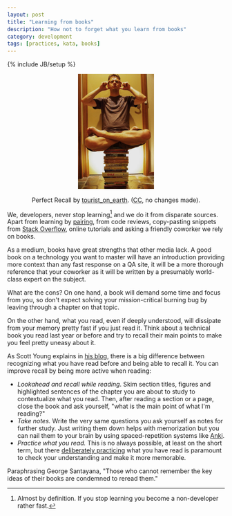 ```yaml
---
layout: post
title: "Learning from books"
description: "How not to forget what you learn from books"
category: development
tags: [practices, kata, books]
---
```

{% include JB/setup %}

<div style="margin: 1em 0; text-align: center">
    <img src="/assets/learning_from_books.jpg" alt="Learning from books"
         style="width: 35%"/>
    <p style="text-align: center">
      Perfect Recall by <a
      href="https://www.flickr.com/photos/tourist_on_earth/">tourist_on_earth</a>.
      (<a href="https://creativecommons.org/licenses/by/2.0/">CC</a>, no
      changes made).
    </p>
</div>

We, developers, never stop learning[^1] and we do it from disparate sources.
Apart from learning by [pairing][pairing], from code reviews, copy-pasting
snippets from [Stack Overflow][so], online tutorials and asking a friendly
coworker we rely on books.

As a medium, books have great strengths that other media lack.  A good book on
a technology you want to master will have an introduction providing more
context than any fast response on a QA site, it will be a more thorough
reference that your coworker as it will be written by a presumably world-class
expert on the subject.

What are the cons?  On one hand, a book will demand some time and focus from
you, so don't expect solving your mission-critical burning bug by leaving
through a chapter on that topic.

On the other hand, what you read, even if deeply understood, will dissipate
from your memory pretty fast if you just read it.  Think about a technical
book you read last year or before and try to recall their main points to make
you feel pretty uneasy about it.

As Scott Young explains in [his blog][remember], there is a big difference
between recognizing what you have read before and being able to recall it. You
can improve recall by being more active when reading:

 * *Lookahead and recall while reading*. Skim section titles, figures and
   highlighted sentences of the chapter you are about to study to
   contextualize what you read. Then, after reading a section or a page, close
   the book and ask yourself, "what is the main point of what I'm reading?"
 * *Take notes.* Write the very same questions you ask yourself as notes for
   further study. Just writing them down helps with memorization but you can
   nail them to your brain by using spaced-repetition systems like
   [Anki][anki].
 * *Practice what you read.* This is no always possible, at least on the short
   term, but there [deliberately practicing][practice] what you have read is
   paramount to check your understanding and make it more memorable.

Paraphrasing George Santayana, "Those who cannot remember the key ideas of
their books are condemned to reread them."


[^1]: Almost by definition. If you stop learning you become a non-developer rather fast.

[pairing]: /peopleware/2015/05/05/pair_programming/
[so]: http://stackoverflow.com/
[remember]: http://www.scotthyoung.com/blog/2015/06/22/stop-forgetting/
[practice]: /peopleware/2015/04/21/deliberate_practice/
[anki]: http://ankisrs.net/

